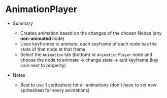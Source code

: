 # AnimationPlayer

- Summary
  - Creates animation based on the changes of the chosen Nodes (any __non-animated__ node)
  - Uses keyframes to animate, each keyframe of each node has the state of that node at that frame
  - Select the ```Animation``` tab (bottom) or ```AnimationPlayer``` node and choose the node to animate -> change state -> add keyframe (key icon next to property)

- Notes
  - Best to use 1 spritesheet for all animations (don't have to set new spritesheet for every animations)